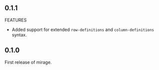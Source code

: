 ## 0.1.1

FEATURES

- Added support for extended `row-definitions` and `column-definitions` syntax. 

## 0.1.0

First release of mirage.
